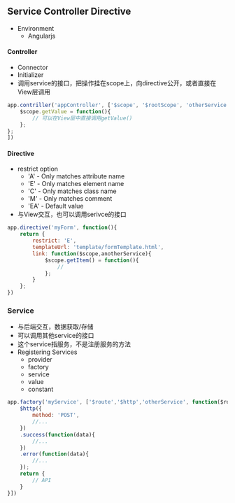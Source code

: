 ## Service Controller Directive

* Environment 
    * Angularjs

#### Controller

* Connector
* Initializer
* 调用service的接口，把操作挂在scope上，向directive公开，或者直接在View层调用
``` javascript
app.contriller('appController', ['$scope', '$rootScope', 'otherService', function($scope,$rootScope,otherService){
    $scope.getValue = function(){
        // 可以在View层中直接调用getValue()
    };
};
])
```

#### Directive

* restrict option
    * 'A' - Only matches attribute name
    * 'E' - Only matches element name
    * 'C' - Only matches class name
    * 'M' - Only matches comment
    * 'EA' - Default value
* 与View交互，也可以调用serivce的接口
```javascript
app.directive('myForm', function(){
    return {
        restrict: 'E',
        templateUrl: 'template/formTemplate.html',
        link: function($scope,anotherService){
            $scope.getItem() = function(){
                // 
            };
        }
    };
})
```

### Service

* 与后端交互，数据获取/存储
* 可以调用其他service的接口
* 这个service指服务，不是注册服务的方法
* Registering Services
    * provider
    * factory
    * service
    * value
    * constant
```javascript
app.factory('myService', ['$route','$http','otherService', function($route,$http,otherService){
    $http({
        method: 'POST',
        //...
    })
    .success(function(data){
        //...
    })
    .error(function(data){
        //...
    });
    return {
        // API
    }
}])
```

